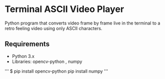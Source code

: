 # Terminal ASCII Video Player

Python program that converts video frame by frame live in the terminal
to a retro feeling video using only ASCII characters.

## Requirements
- Python 3.x
- Libraries: opencv-python , numpy


'''
$ pip install opencv-python
pip install numpy 
'''
